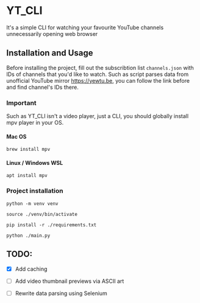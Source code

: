 
# YT_CLI

It's a simple CLI for watching your favourite YouTube channels unnecessarily opening web browser


## Installation and Usage

Before installing the project, fill out the subscribtion list `channels.json` with IDs of channels that you'd like to watch.
Such as script parses data from unofficial YouTube mirror https://yewtu.be, you can follow the link before and find channel's IDs there.

### Important

Such as YT_CLI isn't a video player, just a CLI, you should globally install mpv player in your OS.

#### Mac OS

```
brew install mpv
```

#### Linux / Windows WSL

```
apt install mpv
```

### Project installation

```
python -m venv venv

source ./venv/bin/activate

pip install -r ./requirements.txt

python ./main.py
```


## TODO:

- [x] Add caching
- [ ] Add video thumbnail previews via ASCII art
- [ ] Rewrite data parsing using Selenium

